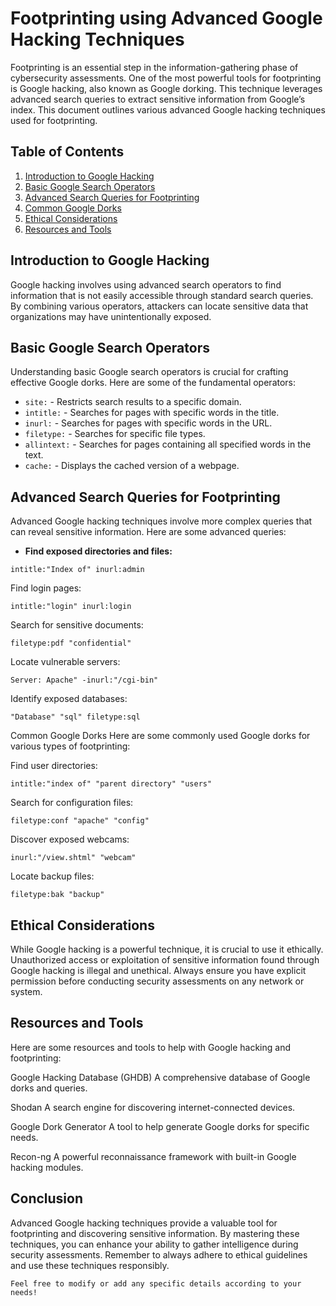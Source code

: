 # Footprinting using Advanced Google Hacking Techniques

Footprinting is an essential step in the information-gathering phase of cybersecurity assessments. One of the most powerful tools for footprinting is Google hacking, also known as Google dorking. This technique leverages advanced search queries to extract sensitive information from Google’s index. This document outlines various advanced Google hacking techniques used for footprinting.

## Table of Contents

1. [Introduction to Google Hacking](#introduction-to-google-hacking)
2. [Basic Google Search Operators](#basic-google-search-operators)
3. [Advanced Search Queries for Footprinting](#advanced-search-queries-for-footprinting)
4. [Common Google Dorks](#common-google-dorks)
5. [Ethical Considerations](#ethical-considerations)
6. [Resources and Tools](#resources-and-tools)

## Introduction to Google Hacking

Google hacking involves using advanced search operators to find information that is not easily accessible through standard search queries. By combining various operators, attackers can locate sensitive data that organizations may have unintentionally exposed.

## Basic Google Search Operators

Understanding basic Google search operators is crucial for crafting effective Google dorks. Here are some of the fundamental operators:

- `site:` - Restricts search results to a specific domain.
- `intitle:` - Searches for pages with specific words in the title.
- `inurl:` - Searches for pages with specific words in the URL.
- `filetype:` - Searches for specific file types.
- `allintext:` - Searches for pages containing all specified words in the text.
- `cache:` - Displays the cached version of a webpage.

## Advanced Search Queries for Footprinting

Advanced Google hacking techniques involve more complex queries that can reveal sensitive information. Here are some advanced queries:

- **Find exposed directories and files:**
```
intitle:"Index of" inurl:admin
```

Find login pages:
```
intitle:"login" inurl:login
```
Search for sensitive documents:
```
filetype:pdf "confidential"
```
Locate vulnerable servers:
```
Server: Apache" -inurl:"/cgi-bin"
```
Identify exposed databases:
```
"Database" "sql" filetype:sql
```
Common Google Dorks
Here are some commonly used Google dorks for various types of footprinting:

Find user directories:
```
intitle:"index of" "parent directory" "users"
```
Search for configuration files:
```
filetype:conf "apache" "config"
```
Discover exposed webcams:

```
inurl:"/view.shtml" "webcam"
```
Locate backup files:
```
filetype:bak "backup"
```
## Ethical Considerations
While Google hacking is a powerful technique, it is crucial to use it ethically. Unauthorized access or exploitation of sensitive information found through Google hacking is illegal and unethical. Always ensure you have explicit permission before conducting security assessments on any network or system.

## Resources and Tools
Here are some resources and tools to help with Google hacking and footprinting:

Google Hacking Database (GHDB) A comprehensive database of Google dorks and queries.

Shodan A search engine for discovering internet-connected devices.

Google Dork Generator A tool to help generate Google dorks for specific needs.

Recon-ng A powerful reconnaissance framework with built-in Google hacking modules.

## Conclusion
Advanced Google hacking techniques provide a valuable tool for footprinting and discovering sensitive information. By mastering these techniques, you can enhance your ability to gather intelligence during security assessments. Remember to always adhere to ethical guidelines and use these techniques responsibly.
```
Feel free to modify or add any specific details according to your needs!
```